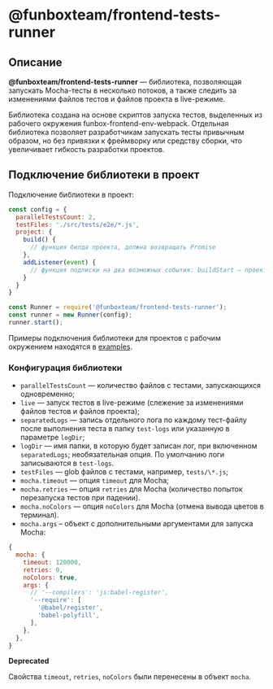 # @funboxteam/frontend-tests-runner

## Описание

**@funboxteam/frontend-tests-runner** — библиотека, позволяющая запускать Mocha-тесты в несколько потоков, а также следить за изменениями файлов тестов и файлов проекта в live-режиме.

Библиотека создана на основе скриптов запуска тестов, выделенных из рабочего окружения funbox-frontend-env-webpack. Отдельная библиотека позволяет разработчикам запускать тесты привычным образом, но без привязки к фреймворку или средству сборки, что увеличивает гибкость разработки проектов.

## Подключение библиотеки в проект

Подключение библиотеки в проект:

```javascript
const config = {
  parallelTestsCount: 2,
  testFiles: './src/tests/e2e/*.js',
  project: {
    build() {
      // функция билда проекта, должна возвращать Promise
    },
    addListener(event) {
      // функция подписки на два возможных события: buildStart — проект начал собираться, buildFinish — проект закончил собираться; нужно для live-тестов
    }
  }
}

const Runner = require('@funboxteam/frontend-tests-runner');
const runner = new Runner(config);
runner.start();
```

Примеры подключения библиотеки для проектов с рабочим окружением находятся в [examples](./examples).

### Конфигурация библиотеки

* `parallelTestsCount` — количество файлов с тестами, запускающихся одновременно;
* `live`  — запуск тестов в live-режиме (слежение за изменениями файлов тестов и файлов проекта);
* `separatedLogs` — запись отдельного лога по каждому тест-файлу после выполнения теста в папку `test-logs` или указанную в параметре `logDir`;
* `logDir` — имя папки, в которую будет записан лог, при включенном `separatedLogs`; необязательная опция. По умолчанию логи записываются в `test-logs`.
* `testFiles` — glob файлов с тестами, например, `tests/\*.js`;
* `mocha.timeout` — опция `timeout` для Mocha;
* `mocha.retries` — опция `retries` для Mocha (количество попыток перезапуска тестов при падении).
* `mocha.noColors` — опция `noColors` для Mocha (отмена вывода цветов в терминал).
* `mocha.args` – объект с дополнительными аргументами для запуска Mocha:

```javascript
{
  mocha: {
    timeout: 120000,
    retries: 0,
    noColors: true,
    args: {
      // '--compilers': 'js:babel-register',
      '--require': [
        '@babel/register',
        'babel-polyfill',
      ],
    },
  },
}
```
**Deprecated**

Свойства `timeout`, `retries`, `noColors` были перенесены в объект `mocha`.
